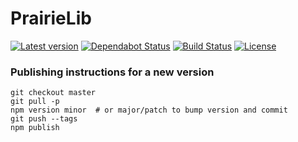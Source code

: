 
# PrairieLib

[![Latest version](https://img.shields.io/github/tag/PrairieLearn/PrairieLib.svg?label=version)](https://github.com/PrairieLearn/PrairieLib) [![Dependabot Status](https://api.dependabot.com/badges/status?host=github&repo=PrairieLearn/PrairieLib)](https://dependabot.com) [![Build Status](https://github.com/PrairieLearn/PrairieLib/workflows/CI/badge.svg)](https://github.com/PrairieLearn/PrairieLib/actions) [![License](https://img.shields.io/github/license/PrairieLearn/PrairieLib.svg)](https://github.com/PrairieLearn/PrairieLib/blob/master/LICENSE)

### Publishing instructions for a new version

```
git checkout master
git pull -p
npm version minor  # or major/patch to bump version and commit
git push --tags
npm publish
```
